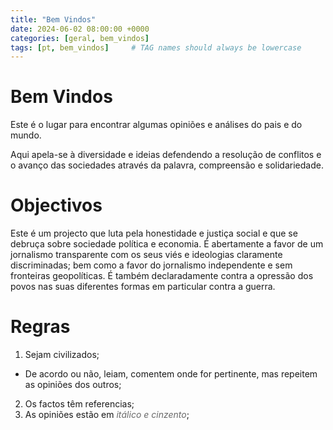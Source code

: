 ```yaml
---
title: "Bem Vindos"
date: 2024-06-02 08:00:00 +0000
categories: [geral, bem_vindos]
tags: [pt, bem_vindos]     # TAG names should always be lowercase
---
```



# Bem Vindos

Este é o lugar para encontrar algumas opiniões e análises do pais e do mundo.

Aqui apela-se à diversidade e ideias defendendo a resolução de conflitos e o avanço das sociedades através da palavra, compreensão e solidariedade.

# Objectivos

Este é um projecto que luta pela honestidade e justiça social e que se debruça sobre sociedade política e economia.
É abertamente a favor de um jornalismo transparente com os seus viés e ideologias claramente discriminadas; bem como a favor do jornalismo independente e sem fronteiras geopolíticas.
É também declaradamente contra a opressão dos povos nas suas diferentes formas em particular contra a guerra.

# Regras

1. Sejam civilizados;
  - De acordo ou não, leiam, comentem onde for pertinente, mas repeitem as opiniões dos outros;
2. Os factos têm referencias;
3. As opiniões estão em <span style="color:DimGrey">_itálico e cinzento_</span>;
